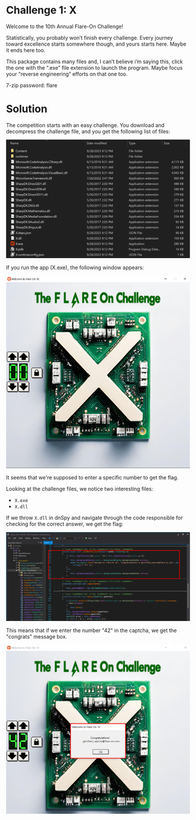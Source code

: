 # Challenge 1: X

Welcome to the 10th Annual Flare-On Challenge!

Statistically, you probably won’t finish every challenge. Every journey toward excellence starts somewhere though, and yours starts here. Maybe it ends here too.

This package contains many files and, I can’t believe i’m saying this, click the one with the “.exe” file extension to launch the program. Maybe focus your “reverse engineering” efforts on that one too.

7-zip password: flare

# Solution

The competition starts with an easy challenge. You download and decompress the challenge file, and you get the following list of files:

![](img/image.png)

If you run the app (X.exe), the following window appears:

![](img/image-1.png)

It seems that we're supposed to enter a specific number to get the flag.

Looking at the challenge files, we notice two interesting files:
* `X.exe`
* `X.dll`

If we throw `X.dll` in dnSpy and navigate through the code responsible for checking for the correct answer, we get the flag:

![](img/image-2.png)

This means that if we enter the number "42" in the captcha, we get the "congrats" message box.

![](img/image-3.png)
